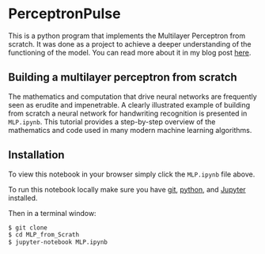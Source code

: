 # PerceptronPulse

This is a python program that implements the Multilayer Perceptron from scratch. It was done as a project to achieve a deeper understanding of the functioning of the model. You can read more about it in my blog post [here]().

## Building a multilayer perceptron from scratch

The mathematics and computation that drive neural networks are frequently seen as erudite and impenetrable. A clearly illustrated example of building from scratch a neural network for handwriting recognition is presented in `MLP.ipynb`. This tutorial provides a step-by-step overview of the mathematics and code used in many modern machine learning algorithms.

## Installation 

To view this notebook in your browser simply click the `MLP.ipynb` file above.

To run this notebook locally make sure you have [git](https://help.github.com/en/articles/set-up-git), [python](https://www.python.org/downloads/), and [Jupyter](https://jupyter.org/install) installed. 

Then in a terminal window:

```bash
$ git clone 
$ cd MLP_from_Scrath
$ jupyter-notebook MLP.ipynb
```
